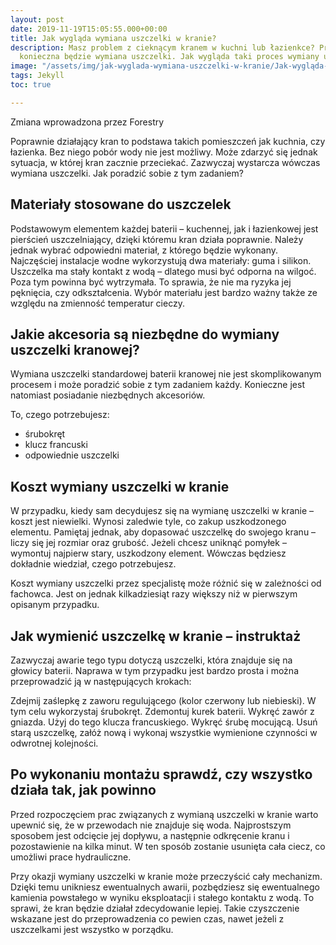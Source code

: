 ```yaml
---
layout: post
date: 2019-11-19T15:05:55.000+00:00
title: Jak wygląda wymiana uszczelki w kranie?
description: Masz problem z cieknącym kranem w kuchni lub łazienkce? Prawdopodobna
  konieczna będzie wymiana uszczelki. Jak wygląda taki proces wymiany uszczelki?
image: "/assets/img/jak-wyglada-wymiana-uszczelki-w-kranie/Jak-wygląda-wymiana-uszczelki-w-kranie.jpg"
tags: Jekyll
toc: true

---
```

Zmiana wprowadzona przez Forestry

Poprawnie działający kran to podstawa takich pomieszczeń jak kuchnia, czy łazienka. Bez niego pobór wody nie jest możliwy. Może zdarzyć się jednak sytuacja, w której kran zacznie przeciekać. Zazwyczaj wystarcza wówczas wymiana uszczelki. Jak poradzić sobie z tym zadaniem?

## Materiały stosowane do uszczelek

Podstawowym elementem każdej baterii – kuchennej, jak i łazienkowej jest pierścień uszczelniający, dzięki któremu kran działa poprawnie. Należy jednak wybrać odpowiedni materiał, z którego będzie wykonany. Najczęściej instalacje wodne wykorzystują dwa materiały: guma i silikon. Uszczelka ma stały kontakt z wodą – dlatego musi być odporna na wilgoć. Poza tym powinna być wytrzymała. To sprawia, że nie ma ryzyka jej pęknięcia, czy odkształcenia. Wybór materiału jest bardzo ważny także ze względu na zmienność temperatur cieczy.

## Jakie akcesoria są niezbędne do wymiany uszczelki kranowej?

Wymiana uszczelki standardowej baterii kranowej nie jest skomplikowanym procesem i może poradzić sobie z tym zadaniem każdy. Konieczne jest natomiast posiadanie niezbędnych akcesoriów.

To, czego potrzebujesz:

* śrubokręt
* klucz francuski
* odpowiednie uszczelki

## Koszt wymiany uszczelki w kranie

W przypadku, kiedy sam decydujesz się na wymianę uszczelki w kranie – koszt jest niewielki. Wynosi zaledwie tyle, co zakup uszkodzonego elementu. Pamiętaj jednak, aby dopasować uszczelkę do swojego kranu – liczy się jej rozmiar oraz grubość. Jeżeli chcesz uniknąć pomyłek – wymontuj najpierw stary, uszkodzony element. Wówczas będziesz dokładnie wiedział, czego potrzebujesz.

Koszt wymiany uszczelki przez specjalistę może różnić się w zależności od fachowca. Jest on jednak kilkadziesiąt razy większy niż w pierwszym opisanym przypadku.

## Jak wymienić uszczelkę w kranie – instruktaż

Zazwyczaj awarie tego typu dotyczą uszczelki, która znajduje się na głowicy baterii. Naprawa w tym przypadku jest bardzo prosta i można przeprowadzić ją w następujących krokach:

Zdejmij zaślepkę z zaworu regulującego (kolor czerwony lub niebieski). W tym celu wykorzystaj śrubokręt.
Zdemontuj kurek baterii.
Wykręć zawór z gniazda. Użyj do tego klucza francuskiego.
Wykręć śrubę mocującą.
Usuń starą uszczelkę, załóż nową i wykonaj wszystkie wymienione czynności w odwrotnej kolejności.

## Po wykonaniu montażu sprawdź, czy wszystko działa tak, jak powinno

Przed rozpoczęciem prac związanych z wymianą uszczelki w kranie warto upewnić się, że w przewodach nie znajduje się woda. Najprostszym sposobem jest odcięcie jej dopływu, a następnie odkręcenie kranu i pozostawienie na kilka minut. W ten sposób zostanie usunięta cała ciecz, co umożliwi prace hydrauliczne.

Przy okazji wymiany uszczelki w kranie może przeczyścić cały mechanizm. Dzięki temu unikniesz ewentualnych awarii, pozbędziesz się ewentualnego kamienia powstałego w wyniku eksploatacji i stałego kontaktu z wodą. To sprawi, że kran będzie działał zdecydowanie lepiej. Takie czyszczenie wskazane jest do przeprowadzenia co pewien czas, nawet jeżeli z uszczelkami jest wszystko w porządku.